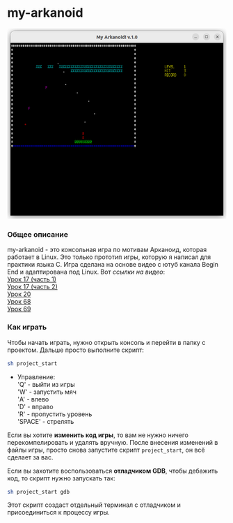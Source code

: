 # my-arkanoid

![screenshot](https://github.com/OtryvnoyKalendar/my-arkanoid/blob/main/screenshots/screenshot%203.png)

### Общее описание
my-arkanoid - это консольная игра по мотивам Арканоид, которая работает в Linux. Это только прототип игры, которую я написал для практики языка C.
Игра сделана на основе видео с ютуб канала Begin End и адаптирована под Linux. Вот *ссылки на видео*:  
[Урок 17 (часть 1)](https://www.youtube.com/watch?v=g1MSTO1wCko&list=PLBOPkQsFLCR2DWRY74L03FmbRtz_Yy73_&index=17)  
[Урок 17 (часть 2)](https://www.youtube.com/watch?v=868_DV1ksqE&list=PLBOPkQsFLCR2DWRY74L03FmbRtz_Yy73_&index=18)  
[Урок 20](https://www.youtube.com/watch?v=onBq1l8AxyE&list=PLBOPkQsFLCR2DWRY74L03FmbRtz_Yy73_&index=21)  
[Урок 68](https://www.youtube.com/watch?v=PQnjcHbqRPw&list=PLBOPkQsFLCR2DWRY74L03FmbRtz_Yy73_&index=69)  
[Урок 69](https://www.youtube.com/watch?v=u66oun_8GKk&list=PLBOPkQsFLCR2DWRY74L03FmbRtz_Yy73_&index=70)  

### Как играть
Чтобы начать играть, нужно открыть консоль и перейти в папку с проектом. Дальше просто выполните скрипт:
```sh
sh project_start
```

- Управление:  
'Q' - выйти из игры  
'W' - запустить мяч  
'A' - влево  
'D' - вправо  
'R' - пропустить уровень  
'SPACE' - стрелять  

Если вы хотите **изменить код игры**, то вам не нужно ничего перекомпелировать и удалять вручную. После внесения изменений в файлы игры, просто снова запустите скрипт `project_start`, он всё сделает за вас.

Если вы захотите воспользоваться **отладчиком GDB**, чтобы дебажить код, то скрипт нужно запускать так:
```sh
sh project_start gdb
```
Этот скрипт создаст отдельный терминал с отладчиком и присоединиться к процессу игры.
